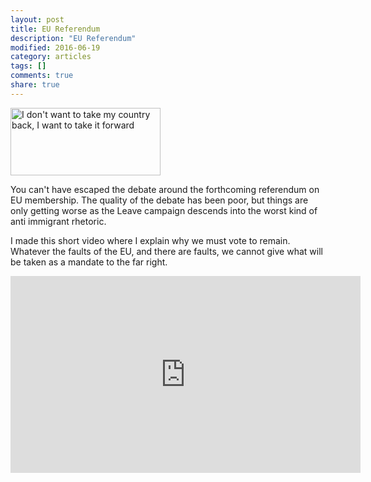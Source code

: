 ```yaml
---
layout: post
title: EU Referendum
description: "EU Referendum"
modified: 2016-06-19
category: articles
tags: []
comments: true
share: true
---
```


<img src="https://c8.staticflickr.com/8/7395/27778460455_59139c7e6a_m.jpg" width="240" height="108"
  alt="I don't want to take my country back, I want to take it forward">

You can't have escaped the debate around the forthcoming referendum on EU membership.
The quality of the debate has been poor, but things are only getting worse as the Leave
campaign descends into the worst kind of anti immigrant rhetoric.

I made this short video where I explain why we must vote to remain. Whatever the faults
of the EU, and there are faults, we cannot give what will be taken as a mandate to the
far right.

<iframe width="560" height="315" src="https://www.youtube.com/embed/x9d5XncttXY" frameborder="0" allowfullscreen></iframe>

